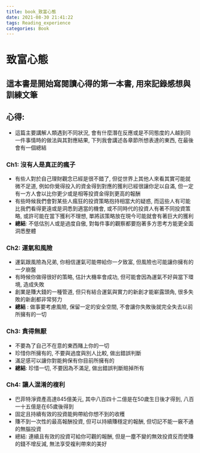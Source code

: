 ```yaml
---
title: book_致富心態
date: 2021-08-30 21:41:22
tags: Reading_experience
categories: Book
---
```

# 致富心態

## 這本書是開始寫閱讀心得的第一本書, 用來記錄感想與訓練文筆

## 心得:

- 這篇主要講解人類遇到不同狀況, 會有什麼潛在反應或是不同態度的人越到同一件事情時的做法與其對應結果, 下列我會講述各章節所想表達的東西, 在最後會有一個總結

### Ch1: 沒有人是真正的瘋子

- 有些人對於自己理財觀念已經是很不錯了, 但從世界上其他人來看其實可能就微不足道, 例如你覺得投入的資金得到對應的獲利已經很讓你足以自滿, 但一定有一方人會以比你更少或是相等投資金得到更高的報酬
- 有些時候我們會對某些人瘋狂的投資策略抱持相當大的疑惑,  而這些人有可能比我們看得更遠或是洞悉到適當的機會, 或不同時代的投資人有著不同投資策略, 或許可能在當下獲利不理想, 單將該策略放在現今可能就會有著巨大的獲利
- **總結**: 不低估別人或是過度自傲, 對每件事的觀察都要抱著多方思考方能更全面洞悉整體

### Ch2: 運氣和風險

- 運氣跟風險為兄弟,  你相信運氣可能帶給你一夕致富, 但風險也可能讓你擁有的一夕崩盤
- 有時候你做得很好的策略, 估計大機率會成功, 但可能會因為運氣不好與當下環境, 造成失敗
- 創業是賺大錢的一種管道, 但只有結合運氣與實力的新創才能嶄露頭角, 很多失敗的新創都非常努力
- **總結** : 做事要考慮風險, 保留一定的安全空間, 不會讓你失敗後就完全失去以前所擁有的一切

### Ch3: 貪得無厭

- 不要為了自己不在意的東西賭上你的一切
- 珍惜你所擁有的, 不要與過度與別人比較, 做出錯誤判斷
- 滿足感可以讓你對能夠保有你目前所擁有的
- **總結**: 珍惜一切, 不要因為不滿足, 做出錯誤判斷賠掉所有

### Ch4: 讓人混淆的複利

- 巴菲特淨資產高達845億美元, 其中八百四十二億是在50歲生日後才得到, 八百一十五億是在65歲後得到
- 固定且持續有效的投資能夠帶給你想不到的收穫
- 賺不到一次性的最高報酬投資, 但可以持續賺穩定的報酬, 但切記不能一竅不通的無腦投資
- 總結: 連續且有效的投資可給你可觀的報酬, 但是一塵不變的無效投資反而使賺的錢不增反減, 無法享受複利帶來的美好